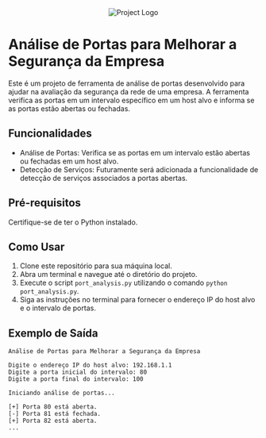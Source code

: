 <div align="center">
  <img src="project_logo.png" alt="Project Logo">
</div>

# Análise de Portas para Melhorar a Segurança da Empresa

Este é um projeto de ferramenta de análise de portas desenvolvido para ajudar na avaliação da segurança da rede de uma empresa. A ferramenta verifica as portas em um intervalo específico em um host alvo e informa se as portas estão abertas ou fechadas.

## Funcionalidades

- Análise de Portas: Verifica se as portas em um intervalo estão abertas ou fechadas em um host alvo.
- Detecção de Serviços: Futuramente será adicionada a funcionalidade de detecção de serviços associados a portas abertas.

## Pré-requisitos

Certifique-se de ter o Python instalado.

## Como Usar

1. Clone este repositório para sua máquina local.
2. Abra um terminal e navegue até o diretório do projeto.
3. Execute o script `port_analysis.py` utilizando o comando `python port_analysis.py`.
4. Siga as instruções no terminal para fornecer o endereço IP do host alvo e o intervalo de portas.

## Exemplo de Saída

```plaintext
Análise de Portas para Melhorar a Segurança da Empresa

Digite o endereço IP do host alvo: 192.168.1.1
Digite a porta inicial do intervalo: 80
Digite a porta final do intervalo: 100

Iniciando análise de portas...

[+] Porta 80 está aberta.
[-] Porta 81 está fechada.
[+] Porta 82 está aberta.
...
